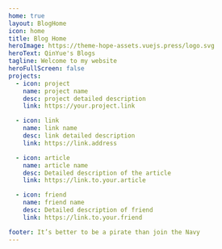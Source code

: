 ```yaml
---
home: true
layout: BlogHome
icon: home
title: Blog Home
heroImage: https://theme-hope-assets.vuejs.press/logo.svg
heroText: QinYue's Blogs
tagline: Welcome to my website
heroFullScreen: false
projects:
  - icon: project
    name: project name
    desc: project detailed description
    link: https://your.project.link

  - icon: link
    name: link name
    desc: link detailed description
    link: https://link.address

  - icon: article
    name: article name
    desc: Detailed description of the article
    link: https://link.to.your.article

  - icon: friend
    name: friend name
    desc: Detailed description of friend
    link: https://link.to.your.friend

footer: It’s better to be a pirate than join the Navy
---
```


